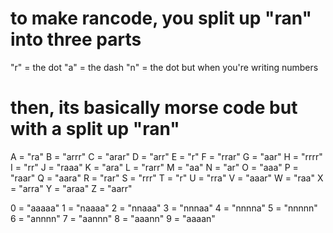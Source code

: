 # to make rancode, you split up "ran" into three parts

"r" = the dot
"a" = the dash 
"n" = the dot but when you're writing numbers

# then, its basically morse code but with a split up "ran"

A = "ra"
B = "arrr"
C = "arar"
D = "arr"
E = "r"
F = "rrar"
G = "aar"
H = "rrrr"
I = "rr"
J = "raaa"
K = "ara"
L = "rarr"
M = "aa"
N = "ar"
O = "aaa"
P = "raar"
Q = "aara"
R = "rar"
S = "rrr"
T = "r"
U = "rra"
V = "aaar"
W = "raa"
X = "arra"
Y = "araa"
Z = "aarr"

0 = "aaaaa"
1 = "naaaa"
2 = "nnaaa"
3 = "nnnaa"
4 = "nnnna"
5 = "nnnnn"
6 = "annnn"
7 = "aannn"
8 = "aaann"
9 = "aaaan"